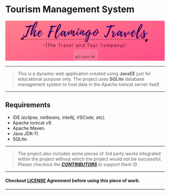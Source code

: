 # Tourism Management System
![The banner](src/main/webapp/Images/banner.png)

---
>This is a dynamic web application created using **JavaEE** just for educational purpose only. The project uses **SQLite** database management system to host data in the Apache tomcat server itself.
---

## Requirements
- IDE _(eclipse, netbeans, intellij, VSCode, etc)._
- Apache tomcat v9.
- Apache Maven.
- Java JDK-11. 
- SQLite.

  
---
>The project also includes some pieces of 3rd party works integrated within the project without which the project would not be successful. _Please checkout the **[CONTRIBUTORS](CONTRIBUTING.md)** to support them._:blush:
---
#### Checkout [LICENSE](LICENSE) Agreement before using this piece of work.

---